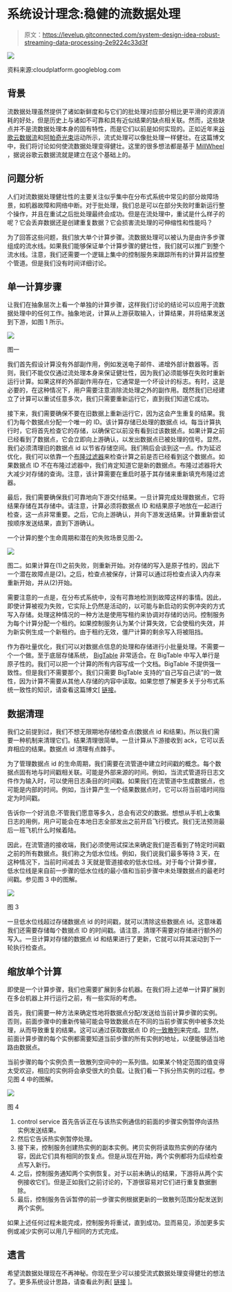 # 系统设计理念:稳健的流数据处理

> 原文：<https://levelup.gitconnected.com/system-design-idea-robust-streaming-data-processing-2e9224c33d3f>

![](img/71c356ef10676a4fed92bdd433ec58e7.png)

资料来源:cloudplatform.googleblog.com

## **背景**

流数据处理虽然提供了诸如新鲜度和与它们的批处理对应部分相比更平滑的资源消耗的好处，但是历史上与诸如不可靠和具有近似结果的缺点相关联。然而，这些缺点并不是流数据处理本身的固有特性，而是它们以前是如何实现的。正如近年来[谷歌云数据流](https://cloud.google.com/dataflow)和[阿帕奇光束](https://beam.apache.org/)运动所示，流式处理可以像批处理一样健壮。在这篇博文中，我们将讨论如何使流数据处理变得健壮。这里的很多想法都是基于 [MillWheel](https://research.google/pubs/pub41378/) ，据说谷歌云数据流就是建立在这个基础上的。

## **问题分析**

人们对流数据处理健壮性的主要关注似乎集中在分布式系统中常见的部分故障场景，如机器故障和网络中断。对于批处理，我们总是可以在部分失败时重新运行整个操作，并且在重试之后批处理最终会成功。但是在流处理中，重试是什么样子的呢？它会丢弃数据还是创建重复数据？它会损害流处理的可伸缩性和性能吗？

为了回答这些问题，我们放大单个计算步骤。流数据处理可以被认为是由许多步骤组成的流水线。如果我们能够保证单个计算步骤的健壮性，我们就可以推广到整个流水线。注意，我们还需要一个逻辑上集中的控制服务来跟踪所有的计算并监控整个管道。但是我们没有时间详细讨论。

## **单一计算步骤**

让我们在抽象层次上看一个单独的计算步骤，这样我们讨论的结论可以应用于流数据处理中的任何工作。抽象地说，计算从上游获取输入，计算结果，并将结果发送到下游，如图 1 所示。

![](img/aaea92a8f22a964130e5719c723e5331.png)

图一

我们首先假设计算没有外部副作用，例如发送电子邮件、递增外部计数器等。否则，我们不能仅仅通过流处理本身来保证健壮性，因为我们必须能够在失败时重新运行计算。如果这样的外部副作用存在，它通常是一个坏设计的标志。有时，这是必要的，在这种情况下，用户需要注意消除流处理之外的副作用。既然我们已经建立了计算可以重试任意多次，我们只需要重新运行它，直到我们知道它成功。

接下来，我们需要确保不要在旧数据上重新运行它，因为这会产生重复的结果。我们为每个数据点分配一个唯一的 ID。该计算存储已处理的数据点 id。每当计算执行时，它将首先检查它的存储，以确保它以前没有看到过该数据点。如果计算之前已经看到了数据点，它会立即向上游确认，以发出数据点已被处理的信号。显然，我们必须清理旧的数据点 id 以节省存储空间。我们稍后会谈到这一点。作为延迟优化，我们可以依靠一个[布隆过滤器](https://en.m.wikipedia.org/wiki/Bloom_filter#:~:text=A%20Bloom%20filter%20is%20a,a%20member%20of%20a%20set.)来检查计算之前是否已经看到这个数据点。如果数据点 ID 不在布隆过滤器中，我们肯定知道它是新的数据点。布隆过滤器将大大减少对存储的查询。注意，该计算需要在重启时基于其存储来重新填充布隆过滤器。

最后，我们需要确保我们可靠地向下游交付结果。一旦计算完成处理数据点，它将结果存储在其存储中。请注意，计算必须将数据点 ID 和结果原子地放在一起进行检查，这一点非常重要。之后，它向上游确认，并向下游发送结果。计算重新尝试按顺序发送结果，直到下游确认。

一个计算的整个生命周期和潜在的失败场景见图-2。

![](img/ab8b55426b6760ffd9eddc94d21334a6.png)

图二。如果计算在(1)之前失败，则重新开始。对存储的写入是原子性的，因此下一个潜在故障点是(2)。之后，检查点被保存，计算可以通过将检查点读入内存来重新开始，并从(2)开始。

需要注意的一点是，在分布式系统中，没有可靠地检测到故障这样的事情。因此，即使计算被视为失败，它实际上仍然是活动的，以可能与新启动的实例冲突的方式写入存储。处理这种情况的一种方法是使用写租约来协调对存储的访问。控制服务为每个计算分配一个租约。如果控制服务认为某个计算失效，它会使租约失效，并为新实例生成一个新租约。由于租约无效，僵尸计算的剩余写入将被阻挡。

作为吞吐量优化，我们可以对数据点信息的处理和存储进行小批量处理。不需要一个一个做。至于底层存储系统， [BigTable](https://cloud.google.com/bigtable) 非常适合。在 BigTable 中写入单行是原子性的。我们可以把一个计算的所有内容写成一个文档。BigTable 不提供强一致性。但是我们不需要那个。我们只需要 BigTable 支持的“自己写自己读”的一致性，因为计算不需要从其他人存储的内容中读取。如果您想了解更多关于分布式系统一致性的知识，请查看这篇博文[ [链接](/system-design-interview-replicated-and-strongly-consistent-key-value-store-b690d8e15c9a)。

## **数据清理**

我们之前提到过，我们不想无限期地存储检查点(数据点 id 和结果)。所以我们需要一种机制来清理它们。结果清理很简单。一旦计算从下游接收到 ack，它可以丢弃相应的结果。数据点 id 清理有点棘手。

为了管理数据点 id 的生命周期，我们需要在流管道中建立时间戳的概念。每个数据点固有地与时间戳相关联。可能是外部来源的时间。例如，当流式管道将日志文件作为输入时，可以使用日志条目的时间戳。如果我们在流管道中生成数据点，也可能是内部的时间。例如，当计算产生一个结果数据点时，它可以将当前墙时间指定为时间戳。

告诉你一个好消息:不管我们愿意等多久，总会有迟交的数据。想想从手机上收集日志的用例，用户可能会在本地日志全部发出之前开启飞行模式。我们无法预测最后一班飞机什么时候着陆。

因此，在流管道的接收端，我们必须使用试探法来确定我们是否看到了特定时间戳之前的所有数据点。我们称之为低水位线。例如，我们说我们最多等待 3 天，在这种情况下，当前时间减去 3 天就是管道接收的低水位线。对于每个计算步骤，低水位线是来自前一步骤的低水位线的最小值和当前步骤中未处理数据点的最老时间戳。参见图 3 中的图解。

![](img/9b024cece87309828f1f47ff9d807622.png)

图 3

一旦低水位线超过存储数据点 id 的时间戳，就可以清除这些数据点 id。这意味着我们还需要存储每个数据点 ID 的时间戳。请注意，清理不需要对存储进行额外的写入。一旦计算对存储的数据点 id 和结果进行了更新，它就可以将其滚动到下一轮执行检查点。

## **缩放单个计算**

即使是一个计算步骤，我们也需要扩展到多台机器。在我们将上述单一计算扩展到在多台机器上并行运行之前，有一些实际的考虑。

首先，我们需要一种方法来确定性地将数据点分配/发送给当前计算步骤的实例。否则，前面步骤中的重新传输可能会导致数据点在不同的当前步骤实例中被多次处理，从而导致重复的结果。这可以通过获取数据点 ID 的[一致散列](https://en.wikipedia.org/wiki/Consistent_hashing#:~:text=In%20computer%20science%2C%20consistent%20hashing,is%20the%20number%20of%20slots.)来完成。显然，前面计算步骤的每个实例都需要知道当前步骤的所有实例的地址，以便能够适当地路由数据点。

当前步骤的每个实例负责一致散列空间中的一系列值。如果某个特定范围的值变得太受欢迎，相应的实例将会承受很大的负载。让我们看一下拆分热实例的过程。参见图 4 中的图解。

![](img/066bf83757954469e311e8a4ce071e7e.png)

图 4

1.  control service 首先告诉正在与该热实例通信的前面的步骤实例暂停向该热实例发送结果。
2.  然后它告诉热实例暂停处理。
3.  接下来，控制服务创建热实例的副本实例。拷贝实例将读取热实例的存储内容，因此它们具有相同的恢复点。但是从现在开始，两个实例都将为后续检查点写入新行。
4.  之后，控制服务通知两个实例恢复。对于以前未确认的结果，下游将从两个实例接收它们。但是正如我们之前讨论的，下游很容易对它们进行重复数据删除。
5.  最后，控制服务告诉暂停的前一步骤实例根据更新的一致散列范围分配发送到两个实例。

如果上述任何过程未能完成，控制服务将重试，直到成功。显而易见，添加更多实例或减少实例可以用几乎相同的方式完成。

## **遗言**

希望流数据处理现在不再神秘。你现在至少可以接受流式数据处理变得健壮的想法了。更多系统设计思路，请查看此列表[ [链接](https://github.com/eileen-code4fun/SystemDesignInterviews) ]。